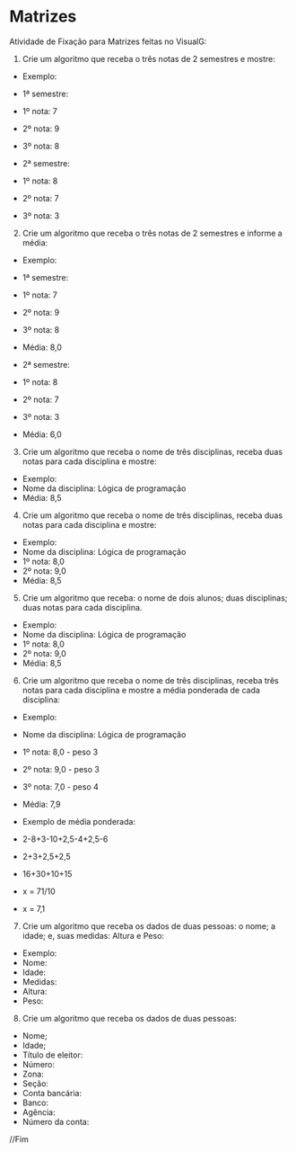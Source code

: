 # Matrizes

Atividade de Fixação para Matrizes feitas no VisualG:
 
1. Crie um algoritmo que receba o três notas de 2 semestres e mostre: 

- Exemplo: 
- 1ª semestre: 
- 1º nota: 7  
- 2º nota: 9 
- 3º nota: 8 

- 2ª semestre: 
- 1º nota: 8 
- 2º nota: 7 
- 3º nota: 3 
 
2. Crie um algoritmo que receba o três notas de 2 semestres e informe a média: 

- Exemplo: 
- 1ª semestre: 
- 1º nota: 7  
- 2º nota: 9 
- 3º nota: 8 
- Média: 8,0

- 2ª semestre: 
- 1º nota: 8 
- 2º nota: 7 
- 3º nota: 3 
- Média: 6,0 
 
3. Crie um algoritmo que receba o nome de três disciplinas, receba duas notas para cada disciplina e mostre: 

- Exemplo: 
- Nome da disciplina: Lógica de programação 
- Média: 8,5 

4. Crie um algoritmo que receba o nome de três disciplinas, receba duas notas para cada disciplina e mostre: 

- Exemplo: 
- Nome da disciplina: Lógica de programação 
- 1º nota: 8,0
- 2º nota: 9,0 
- Média: 8,5 

5. Crie um algoritmo que receba: o nome de dois alunos; duas disciplinas; duas notas para cada disciplina.

- Exemplo: 
- Nome da disciplina: Lógica de programação 
- 1º nota: 8,0 
- 2º nota: 9,0 
- Média: 8,5
 
6. Crie um algoritmo que receba o nome de três disciplinas, receba três notas para cada disciplina e mostre a média ponderada de cada disciplina:

- Exemplo: 
- Nome da disciplina: Lógica de programação 
- 1º nota: 8,0 - peso 3 
- 2º nota: 9,0 - peso 3 
- 3º nota: 7,0 - peso 4 
- Média: 7,9 

- Exemplo de média ponderada:  
- 2-8+3-10+2,5-4+2,5-6 
- 2+3+2,5+2,5 
- 16+30+10+15 
- x = 71/10 
- x = 7,1 
 
7. Crie um algoritmo que receba os dados de duas pessoas: o nome; a idade; e, suas medidas: Altura e Peso:

- Exemplo: 
- Nome: 
- Idade: 
- Medidas: 
- Altura: 
- Peso:
 
8. Crie um algoritmo que receba os dados de duas pessoas: 
- Nome; 
- Idade; 
- Título de eleitor: 
- Número: 
- Zona: 
- Seção: 
- Conta bancária: 
- Banco: 
- Agência: 
- Número da conta: 

//Fim

